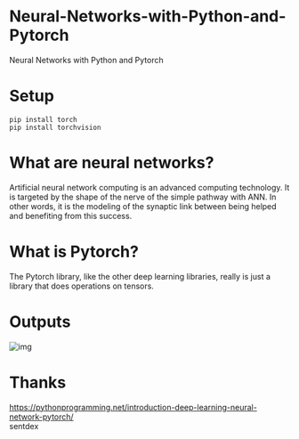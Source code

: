 # Neural-Networks-with-Python-and-Pytorch
Neural Networks with Python and Pytorch
# Setup
```pip install torch```<br>
```pip install torchvision ```
# What are neural networks? 
Artificial neural network computing is an advanced computing technology. It is targeted by the shape of the nerve of the simple pathway with ANN. In other words, it is the modeling of the synaptic link between being helped and benefiting from this success.
# What is Pytorch?
The Pytorch library, like the other deep learning libraries, really is just a library that does operations on tensors.
# Outputs

![img](1.JPG)

# Thanks
https://pythonprogramming.net/introduction-deep-learning-neural-network-pytorch/<br>
sentdex
